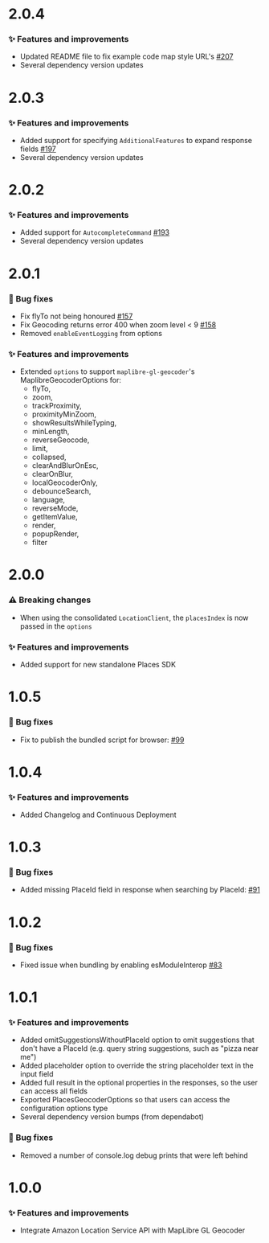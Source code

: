 # 2.0.4
### ✨ Features and improvements
- Updated README file to fix example code map style URL's [#207](https://github.com/aws-geospatial/amazon-location-for-maplibre-gl-geocoder/pull/207/)
- Several dependency version updates


# 2.0.3
### ✨ Features and improvements
- Added support for specifying `AdditionalFeatures` to expand response fields [#197](https://github.com/aws-geospatial/amazon-location-for-maplibre-gl-geocoder/pull/197)
- Several dependency version updates

# 2.0.2
### ✨ Features and improvements
- Added support for `AutocompleteCommand` [#193](https://github.com/aws-geospatial/amazon-location-for-maplibre-gl-geocoder/pull/193)
- Several dependency version updates

# 2.0.1
### 🐞 Bug fixes

- Fix flyTo not being honoured [#157](https://github.com/aws-geospatial/amazon-location-for-maplibre-gl-geocoder/issues/157)
- Fix Geocoding returns error 400 when zoom level < 9 [#158](https://github.com/aws-geospatial/amazon-location-for-maplibre-gl-geocoder/issues/158)
- Removed `enableEventLogging` from options

### ✨ Features and improvements

- Extended `options` to support `maplibre-gl-geocoder`'s MaplibreGeocoderOptions for:
    - flyTo,
    - zoom,
    - trackProximity,
    - proximityMinZoom,
    - showResultsWhileTyping,
    - minLength,
    - reverseGeocode,
    - limit,
    - collapsed,
    - clearAndBlurOnEsc,
    - clearOnBlur,
    - localGeocoderOnly,
    - debounceSearch,
    - language,
    - reverseMode,
    - getItemValue,
    - render,
    - popupRender,
    - filter

# 2.0.0

### ⚠️ Breaking changes
- When using the consolidated `LocationClient`, the `placesIndex` is now passed in the `options`

### ✨ Features and improvements

- Added support for new standalone Places SDK

# 1.0.5

### 🐞 Bug fixes

- Fix to publish the bundled script for browser: [#99](https://github.com/aws-geospatial/amazon-location-for-maplibre-gl-geocoder/pull/99)

# 1.0.4

### ✨ Features and improvements

- Added Changelog and Continuous Deployment

# 1.0.3

### 🐞 Bug fixes

- Added missing PlaceId field in response when searching by PlaceId: [#91](https://github.com/aws-geospatial/amazon-location-for-maplibre-gl-geocoder/pull/91)

# 1.0.2

### 🐞 Bug fixes

- Fixed issue when bundling by enabling esModuleInterop [#83](https://github.com/aws-geospatial/amazon-location-for-maplibre-gl-geocoder/pull/83)

# 1.0.1

### ✨ Features and improvements

- Added omitSuggestionsWithoutPlaceId option to omit suggestions that don't have a PlaceId (e.g. query string suggestions, such as "pizza near me")
- Added placeholder option to override the string placeholder text in the input field
- Added full result in the optional properties in the responses, so the user can access all fields
- Exported PlacesGeocoderOptions so that users can access the configuration options type
- Several dependency version bumps (from dependabot)

### 🐞 Bug fixes

- Removed a number of console.log debug prints that were left behind

# 1.0.0

### ✨ Features and improvements

- Integrate Amazon Location Service API with MapLibre GL Geocoder
